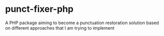 # punct-fixer-php
A PHP package aiming to become a punctuation restoration solution based on different approaches that I am trying to implement
